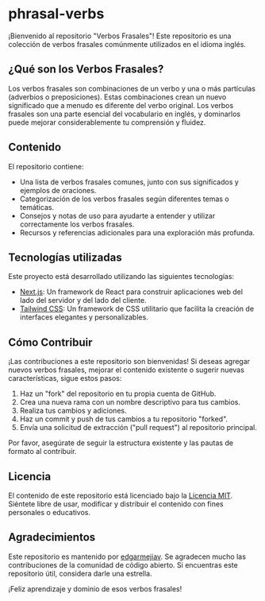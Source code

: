 # phrasal-verbs

¡Bienvenido al repositorio "Verbos Frasales"! Este repositorio es una colección de verbos frasales comúnmente utilizados en el idioma inglés.

## ¿Qué son los Verbos Frasales?

Los verbos frasales son combinaciones de un verbo y una o más partículas (adverbios o preposiciones). Estas combinaciones crean un nuevo significado que a menudo es diferente del verbo original. Los verbos frasales son una parte esencial del vocabulario en inglés, y dominarlos puede mejorar considerablemente tu comprensión y fluidez.

## Contenido

El repositorio contiene:

- Una lista de verbos frasales comunes, junto con sus significados y ejemplos de oraciones.
- Categorización de los verbos frasales según diferentes temas o temáticas.
- Consejos y notas de uso para ayudarte a entender y utilizar correctamente los verbos frasales.
- Recursos y referencias adicionales para una exploración más profunda.

## Tecnologías utilizadas

Este proyecto está desarrollado utilizando las siguientes tecnologías:

- [Next.js](https://nextjs.org): Un framework de React para construir aplicaciones web del lado del servidor y del lado del cliente.
- [Tailwind CSS](https://tailwindcss.com): Un framework de CSS utilitario que facilita la creación de interfaces elegantes y personalizables.

## Cómo Contribuir

¡Las contribuciones a este repositorio son bienvenidas! Si deseas agregar nuevos verbos frasales, mejorar el contenido existente o sugerir nuevas características, sigue estos pasos:

1. Haz un "fork" del repositorio en tu propia cuenta de GitHub.
2. Crea una nueva rama con un nombre descriptivo para tus cambios.
3. Realiza tus cambios y adiciones.
4. Haz un commit y push de tus cambios a tu repositorio "forked".
5. Envía una solicitud de extracción ("pull request") al repositorio principal.

Por favor, asegúrate de seguir la estructura existente y las pautas de formato al contribuir.

## Licencia

El contenido de este repositorio está licenciado bajo la [Licencia MIT](LICENSE.md). Siéntete libre de usar, modificar y distribuir el contenido con fines personales o educativos.

## Agradecimientos

Este repositorio es mantenido por [edgarmejiav](https://github.com/Edgarmejiav). Se agradecen mucho las contribuciones de la comunidad de código abierto. Si encuentras este repositorio útil, considera darle una estrella.

¡Feliz aprendizaje y dominio de esos verbos frasales!

